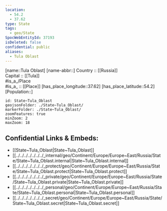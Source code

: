 ```yaml
---
location:
  - 54.2
  - 37.62
type: State
tags:
  - geo/State
SpocWebEntityId: 37193
isDeleted: false
confidential: public
aliases:
  - Tula Oblast
---
```

[name::Tula Oblast] 
[name-abbr::] 
Country :: [[Russia]]  
Capital :: [[Tula]]  
#is_a_/Place  
#is_a_ :: [[Place]] 
[has_place_longitude::37.62] 
[has_place_latitude::54.2] 
[Population::] 



```leaflet
id: State~Tula_Oblast
geojsonFolder: ./State~Tula_Oblast/
markerFolder: ./State~Tula_Oblast/
zoomFeatures: true 
minZoom: 2 
maxZoom: 18
```


## Confidential Links & Embeds: 
- [[State~Tula_Oblast|State~Tula_Oblast]]  
- [[../../../../../../../_internal/geo/Continent/Europe/Europe~East/Russia/State/State~Tula_Oblast.internal|State~Tula_Oblast.internal]] 
- [[../../../../../../../_protect/geo/Continent/Europe/Europe~East/Russia/State/State~Tula_Oblast.protect|State~Tula_Oblast.protect]] 
- [[../../../../../../../_private/geo/Continent/Europe/Europe~East/Russia/State/State~Tula_Oblast.private|State~Tula_Oblast.private]] 
- [[../../../../../../../_personal/geo/Continent/Europe/Europe~East/Russia/State/State~Tula_Oblast.personal|State~Tula_Oblast.personal]] 
- [[../../../../../../../_secret/geo/Continent/Europe/Europe~East/Russia/State/State~Tula_Oblast.secret|State~Tula_Oblast.secret]] 
